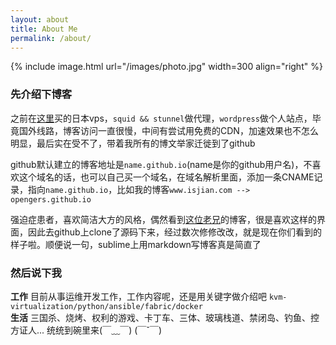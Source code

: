 ```yaml
---
layout: about
title: About Me
permalink: /about/
---
```


{% include image.html url="/images/photo.jpg" width=300 align="right" %}

### 先介绍下博客
之前在[这里](https://www.vultr.com)买的日本vps，`squid && stunnel`做代理，`wordpress`做个人站点，毕竟国外线路，博客访问一直很慢，中间有尝试用免费的CDN，加速效果也不怎么明显，最后实在受不了，带着我所有的博文举家迁徙到了github  

github默认建立的博客地址是`name.github.io`(name是你的github用户名)，不喜欢这个域名的话，也可以自己买一个域名，在域名解析里面，添加一条CNAME记录，指向`name.github.io`，比如我的博客`www.isjian.com --> opengers.github.io`

强迫症患者，喜欢简洁大方的风格，偶然看到[这位老兄](http://svmiller.com/)的博客，很是喜欢这样的界面，因此去github上clone了源码下来，经过数次修修改改，就是现在你们看到的样子啦。顺便说一句，sublime上用markdown写博客真是简直了

### 然后说下我  
**工作**
目前从事运维开发工作，工作内容呢，还是用关键字做介绍吧 `kvm-virtualization/python/ansible/fabric/docker`    
**生活**
三国杀、烧烤、权利的游戏、卡丁车、三体、玻璃栈道、禁闭岛、钓鱼、控方证人... 统统到碗里来(￣﹏￣) (￣ˇ￣) 